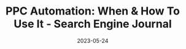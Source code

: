 ---
category:
- .nan
date: 2023-05-24
keyword_suggestion: ubuntu install docker
post_inspiration: https://www.searchenginejournal.com/ppc-automation/484598/
silot_terms: digital automation
title: 'PPC <b>Automation</b>: When &amp; How To Use It - Search Engine Journal'
---